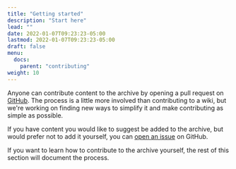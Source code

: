 ```yaml
---
title: "Getting started"
description: "Start here"
lead: ""
date: 2022-01-07T09:23:23-05:00
lastmod: 2022-01-07T09:23:23-05:00
draft: false
menu:
  docs:
    parent: "contributing"
weight: 10
---
```


Anyone can contribute content to the archive by opening a pull request on
[GitHub](https://github.com/acearchive/acearchive.lgbt). The process is a little
more involved than contributing to a wiki, but we're working on finding new
ways to simplify it and make contributing as simple as possible.

If you have content you would like to suggest be added to the archive, but
would prefer not to add it yourself, you can [open an
issue](https://github.com/acearchive/acearchive.lgbt/issues/new?assignees=&labels=artifact&template=artifact.yml&title=%5BArtifact%5D%3A+)
on GitHub.

If you want to learn how to contribute to the archive yourself, the rest of
this section will document the process.
